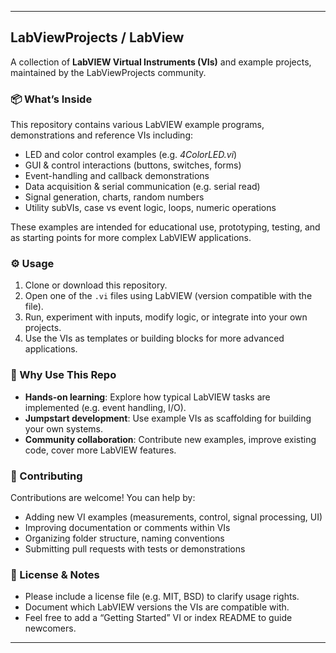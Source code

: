 
---

## LabViewProjects / LabView

A collection of **LabVIEW Virtual Instruments (VIs)** and example projects, maintained by the LabViewProjects community.

### 📦 What’s Inside

This repository contains various LabVIEW example programs, demonstrations and reference VIs including:

* LED and color control examples (e.g. *4ColorLED.vi*)
* GUI & control interactions (buttons, switches, forms)
* Event-handling and callback demonstrations
* Data acquisition & serial communication (e.g. serial read)
* Signal generation, charts, random numbers
* Utility subVIs, case vs event logic, loops, numeric operations

These examples are intended for educational use, prototyping, testing, and as starting points for more complex LabVIEW applications.

### ⚙ Usage

1. Clone or download this repository.
2. Open one of the `.vi` files using LabVIEW (version compatible with the file).
3. Run, experiment with inputs, modify logic, or integrate into your own projects.
4. Use the VIs as templates or building blocks for more advanced applications.

### 🚀 Why Use This Repo

* **Hands-on learning**: Explore how typical LabVIEW tasks are implemented (e.g. event handling, I/O).
* **Jumpstart development**: Use example VIs as scaffolding for building your own systems.
* **Community collaboration**: Contribute new examples, improve existing code, cover more LabVIEW features.

### 🧩 Contributing

Contributions are welcome! You can help by:

* Adding new VI examples (measurements, control, signal processing, UI)
* Improving documentation or comments within VIs
* Organizing folder structure, naming conventions
* Submitting pull requests with tests or demonstrations

### 📝 License & Notes

* Please include a license file (e.g. MIT, BSD) to clarify usage rights.
* Document which LabVIEW versions the VIs are compatible with.
* Feel free to add a “Getting Started” VI or index README to guide newcomers.

---
